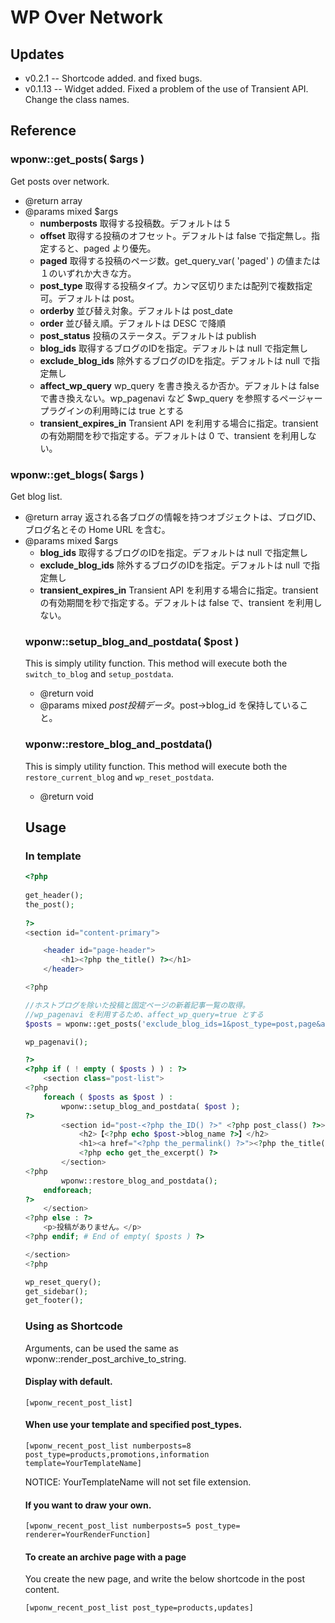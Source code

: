 WP Over Network
===============

Updates
----------

* v0.2.1 -- Shortcode added. and fixed bugs.
* v0.1.13 -- Widget added. Fixed a problem of the use of Transient API. Change the class names.




Reference
----------

### wponw::get\_posts( $args )

Get posts over network.

* @return array<stdClass>
* @params  mixed  $args
    * **numberposts**    取得する投稿数。デフォルトは 5
    * **offset**    取得する投稿のオフセット。デフォルトは false で指定無し。指定すると、paged より優先。
    * **paged**    取得する投稿のページ数。get\_query\_var( 'paged' ) の値または１のいずれか大きな方。
    * **post\_type**    取得する投稿タイプ。カンマ区切りまたは配列で複数指定可。デフォルトは post。
    * **orderby**    並び替え対象。デフォルトは post\_date
    * **order**    並び替え順。デフォルトは DESC で降順
    * **post\_status**    投稿のステータス。デフォルトは publish
    * **blog\_ids**    取得するブログのIDを指定。デフォルトは null で指定無し
    * **exclude\_blog\_ids**    除外するブログのIDを指定。デフォルトは null で指定無し
    * **affect\_wp\_query**    wp_query を書き換えるか否か。デフォルトは false で書き換えない。wp\_pagenavi など $wp\_query を参照するページャープラグインの利用時には true とする
    * **transient\_expires\_in**  Transient API を利用する場合に指定。transient の有効期間を秒で指定する。デフォルトは 0 で、transient を利用しない。


### wponw::get\_blogs( $args )

Get blog list.

* @return array<object>    返される各ブログの情報を持つオブジェクトは、ブログID、ブログ名とその Home URL を含む。
* @params  mixed  $args
    * **blog\_ids**  取得するブログのIDを指定。デフォルトは null で指定無し
    * **exclude\_blog\_ids**  除外するブログのIDを指定。デフォルトは null で指定無し
    * **transient\_expires\_in**  Transient API を利用する場合に指定。transient の有効期間を秒で指定する。デフォルトは false で、transient を利用しない。



### wponw::setup\_blog\_and\_postdata( $post )

This is simply utility function.
This method will execute both the `switch_to_blog` and `setup_postdata`.

* @return  void
* @params  mixed  $post    投稿データ。$post->blog_id を保持していること。



### wponw::restore\_blog\_and\_postdata()

This is simply utility function.
This method will execute both the `restore_current_blog` and `wp_reset_postdata`.

* @return  void









Usage
----------

### In template

```php
<?php 
 
get_header();
the_post();
 
?>
<section id="content-primary">

    <header id="page-header">
        <h1><?php the_title() ?></h1>
    </header>

<?php

//ホストブログを除いた投稿と固定ページの新着記事一覧の取得。
//wp_pagenavi を利用するため、affect_wp_query=true とする
$posts = wponw::get_posts('exclude_blog_ids=1&post_type=post,page&affect_wp_query=true');

wp_pagenavi();

?>
<?php if ( ! empty ( $posts ) ) : ?>
    <section class="post-list">
<?php
    foreach ( $posts as $post ) :
        wponw::setup_blog_and_postdata( $post );
?>
        <section id="post-<?php the_ID() ?>" <?php post_class() ?>>
            <h2>【<?php echo $post->blog_name ?>】</h2>
            <h1><a href="<?php the_permalink() ?>"><?php the_title() ?></a></h1>
            <?php echo get_the_excerpt() ?>
        </section>
<?php
        wponw::restore_blog_and_postdata();
    endforeach;
?>
    </section>
<?php else : ?>
    <p>投稿がありません。</p>
<?php endif; # End of empty( $posts ) ?>

</section>
<?php

wp_reset_query();
get_sidebar();
get_footer();
```


### Using as Shortcode


Arguments, can be used the same as wponw::render\_post\_archive\_to\_string.


#### Display with default.

```
[wponw_recent_post_list]
```


#### When use your template and specified post\_types.

```
[wponw_recent_post_list numberposts=8 post_type=products,promotions,information template=YourTemplateName]
```

NOTICE: YourTemplateName will not set file extension.


#### If you want to draw your own.


```
[wponw_recent_post_list numberposts=5 post_type= renderer=YourRenderFunction]
```


#### To create an archive page with a page

You create the new page, and write the below shortcode in the post content.

```
[wponw_recent_post_list post_type=products,updates]
```








